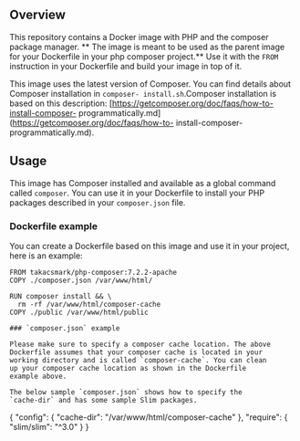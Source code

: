 ## Overview 
This repository contains a Docker image with PHP and the composer package manager.
** The image is meant to be used as the parent image for your Dockerfile in your php composer project.** Use it with the `FROM` instruction in your Dockerfile and build your image in top of it.

This image uses the latest version of Composer. You can find
details about Composer installation in `composer-
install.sh`.Composer installation is based on this description:
[https://getcomposer.org/doc/faqs/how-to-install-composer-
programmatically.md](https://getcomposer.org/doc/faqs/how-to-
install-composer-programmatically.md).


## Usage

This image has Composer installed and available as a global
command called `composer`. You can use it in your Dockerfile to
install your PHP packages described in your `composer.json`
file.

### Dockerfile example

You can create a Dockerfile based on this image and use it in
your project, here is an example:
```
FROM takacsmark/php-composer:7.2.2-apache
COPY ./composer.json /var/www/html/

RUN composer install && \
  rm -rf /var/www/html/composer-cache
COPY ./public /var/www/html/public

### `composer.json` example

Please make sure to specify a composer cache location. The above
Dockerfile assumes that your composer cache is located in your
working directory and is called `composer-cache`. You can clean
up your composer cache location as shown in the Dockerfile
example above.

The below sample `composer.json` shows how to specify the
`cache-dir` and has some sample Slim packages.

```
{
	"config": {
			"cache-dir": "/var/www/html/composer-cache"
	},
	"require": {
			"slim/slim": "^3.0"
	}
}
```